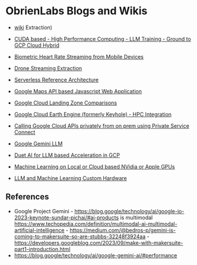 # ObrienLabs Blogs and Wikis
- [wiki](https://github.com/ObrienlabsDev/blog/wiki)
Extraction)
- [CUDA based - High Performance Computing - LLM Training - Ground to GCP Cloud Hybrid](https://github.com/ObrienlabsDev/blog/wiki/CUDA-based-%E2%80%90-High-Performance-Computing-%E2%80%90-LLM-Training-%E2%80%90-Ground-to-GCP-Cloud-Hybrid)
- [Biometric Heart Rate Streaming from Mobile Devices](https://github.com/ObrienlabsDev/blog/wiki/Biometric-Dual-Heart-Rate-Streaming-from-Mobile-Devices)
- [Drone Streaming Extraction](https://github.com/ObrienlabsDev/blog/wiki/Drone-Streaming-Extraction)

- [Serverless Reference Architecture](https://github.com/ObrienlabsDev/blog/wiki/Serverless-Reference-Architecture)
- [Google Maps API based Javascript Web Application](https://github.com/ObrienlabsDev/blog/wiki/Google-Maps-API-based-Javascript-Web-Application)
- [Google Cloud Landing Zone Comparisons](https://github.com/ObrienlabsDev/blog/wiki/Google-Cloud-Landing-Zone-Comparisons)
- [Google Cloud Earth Engine (formerly Keyhole) - HPC Integration](https://github.com/ObrienlabsDev/blog/wiki/Google-Cloud-Earth-Engine-%E2%80%90-HPC-integration)
- [Calling Google Cloud APIs privately from on prem using Private Service Connect](https://github.com/ObrienlabsDev/blog/wiki/Calling-Google-Cloud-APIs-privately-from-on-prem-using-Private-Service-Connect)
- [Google Gemini LLM](https://github.com/ObrienlabsDev/blog/wiki/Google-Gemini-LLM)
- [Duet AI for LLM based Acceleration in GCP](https://github.com/ObrienlabsDev/blog/wiki/Using-Duet-AI-for-LLM-based-Acceleration-in-GCP)
- [Machine Learning on Local or Cloud based NVidia or Apple GPUs](https://github.com/ObrienlabsDev/blog/wiki/Machine-Learning-on-local-or-Cloud-based-NVidia-or-Apple-GPUs)
- [LLM and Machine Learning Custom Hardware](https://github.com/ObrienlabsDev/blog/wiki/LLM-and-Machine-Learning-Custom-Hardware)


## References
- Google Project Gemini - https://blog.google/technology/ai/google-io-2023-keynote-sundar-pichai/#ai-products is multimodal https://www.techopedia.com/definition/multimodal-ai-multimodal-artificial-intelligence - https://medium.com/@bedros-p/gemini-is-coming-to-makersuite-so-are-stubbs-32248f3924aa -  https://developers.googleblog.com/2023/09/make-with-makersuite-part1-introduction.html
- https://blog.google/technology/ai/google-gemini-ai/#performance


